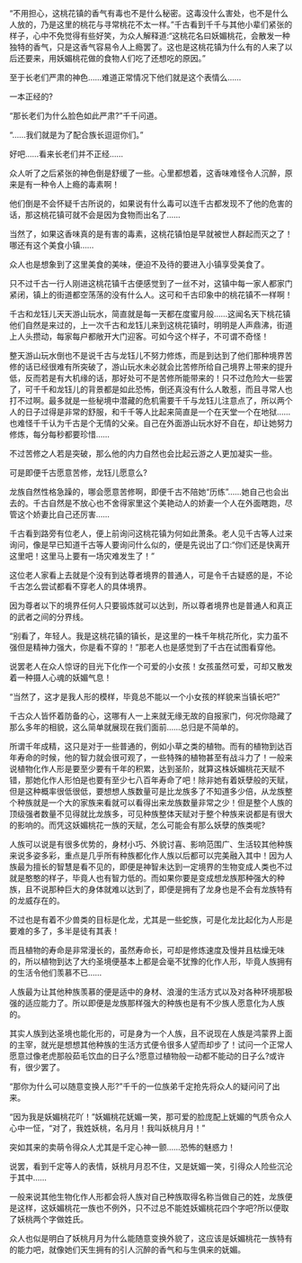 “不用担心，这桃花镇的香气有毒也不是什么秘密。这毒没什么害处，也不是什么人放的，乃是这里的桃花与寻常桃花不太一样。”千古看到千千与其他小辈们紧张的样子，心中不免觉得有些好笑，为众人解释道:“这桃花名曰妖媚桃花，会散发一种独特的香气，只是这香气容易令人上瘾罢了。这也是这桃花镇为什么有的人来了以后还要来，用妖媚桃花做的食物人们吃了还想吃的原因。”

至于长老们严肃的神色……难道正常情况下他们就是这个表情么……

一本正经的?

“那长老们为什么脸色如此严肃?”千千问道。

“……我们就是为了配合族长逗逗你们。”

好吧……看来长老们并不正经……

众人听了之后紧张的神色倒是舒缓了一些。心里都想着，这香味难怪令人沉醉，原来是有一种令人上瘾的毒素啊！

他们倒是不会怀疑千古所说的，如果说有什么毒可以连千古都发现不了他的危害的话，那这桃花镇可就不会是因为食物而出名了……

当然了，如果这香味真的是有害的毒素，这桃花镇怕是早就被世人群起而灭之了！哪还有这个美食小镇……

众人也是想象到了这里美食的美味，便迫不及待的要进入小镇享受美食了。

只不过千古一行人刚进这桃花镇千古便感觉到了一丝不对，这镇中每一家人都家门紧闭，镇上的街道都空荡荡的没有什么人。这可和千古印象中的桃花镇不一样啊！

千古和龙钰儿天天游山玩水，简直就是每一天都在度蜜月般……这闻名天下桃花镇他们自然是来过的，上一次千古和龙钰儿来到这桃花镇时，明明是人声鼎沸，街道上人头攒动，每家每户都敞开大门迎客。可如今这个样子，不可谓不奇怪！

整天游山玩水倒也不是说千古与龙钰儿不努力修炼，而是到达到了他们那种境界苦修的话已经很难有所突破了，游山玩水未必就会比苦修所给自己境界上带来的提升低，反而若是有大机缘的话，那好处可不是苦修所能带来的！只不过危险大一些罢了，可千千和龙钰儿的背景都是如此恐怖，倒还真没有什么人敢惹，而且寻常人也打不过啊。最多就是一些秘境中潜藏的危机需要千千与龙钰儿注意点了，所以两个人的日子过得是非常的舒服，和千千等人比起来简直是一个在天堂一个在地狱……也难怪千千认为千古是个无情的父亲。自己在外面游山玩水好不自在，却让她努力修炼，每分每秒都要珍惜……

不过苦修之人若是突破，那么他的内力自然也会比起云游之人更加凝实一些。

可是即便千古愿意苦修，龙钰儿愿意么?

龙族自然性格急躁的，哪会愿意苦修啊，即便千古不陪她“历练”……她自己也会出去的。千古自然是不放心也不舍得家里这个美艳动人的娇妻一个人在外面瞎跑，尽管这个娇妻比自己还厉害……

千古看到路旁有位老人，便上前询问这桃花镇为何如此萧条。老人见千古等人过来询问，像是早已知道千古等人要询问什么似的，便是先说出了口:“你们还是快离开这里吧！这里马上要有一场灾难发生了！”

这位老人家看上去就是个没有到达尊者境界的普通人，可是令千古疑惑的是，不论千古怎么尝试都看不穿老人的具体境界。

因为尊者以下的境界任何人只要锻炼就可以达到，所以尊者境界也是普通人和真正的武者之间的分界线。

“别看了，年轻人。我是这桃花镇的镇长，是这里的一株千年桃花所化，实力虽不强但是精神力强大，你是看不穿的！”那老人也是感觉到了千古在试图看穿他。

说罢老人在众人惊讶的目光下化作一个可爱的小女孩！女孩虽然可爱，可却又散发着一种摄人心魂的妖媚气息！

“当然了，这才是我人形的模样，毕竟总不能以一个小女孩的样貌来当镇长吧?”

千古众人皆怀着防备的心，这哪有人一上来就无缘无故的自报家门，何况你隐藏了那么多年的相貌，这么简单就展现在我们面前……总归是不简单的。

所谓千年成精，这只是对于一些普通的，例如小草之类的植物。而有的植物到达百年寿命的时候，他的智力就会很可观了，一些特殊的植物甚至有战斗力了！一般来说植物化作人形是要至少要有千年的积累，达到圣阶，就算这株妖媚桃花天赋不错，那她化作人形怕是也要有至少七八百年寿命了吧！除非她有着妖孽般的天赋，但是这种概率很低很低，要想想人族数量可是比龙族多了不知道多少倍，从龙族整个种族就是一个大的家族来看就可以看得出来龙族数量非常之少！但是整个人族的顶级强者数量不见得就比龙族多，可见种族整体天赋对于整个种族来说都是有很大的影响的。而凭这妖媚桃花一族的天赋，怎么可能会有那么妖孽的族类呢?

人族可以说是有很多优势的，身材小巧、外貌讨喜、影响范围广、生活较其他种族来说多姿多彩，重点是几乎所有种族都化作人族以后都可以完美融入其中！因为人族最为擅长的智慧是看不见的，即便是神智未达到一定境界的生物变成人类也不过就是憨憨的样子，毕竟人也有智力低的。而如果你要是变成想龙族那种强大的种族，且不说那种巨大的身体就难以达到了，即便是拥有了龙身也是不会有龙族特有的龙威存在的。

不过也是有着不少兽类的目标是化龙，尤其是一些蛇族，可是化龙比起化为人形是要难的多了，多半是徒有其表！

而且植物的寿命是非常漫长的，虽然寿命长，可却是修炼速度及慢并且枯燥无味的，所以植物到达了大约圣境便基本上都是会毫不犹豫的化作人形，毕竟人族拥有的生活令他们羡慕不已……

人族最为让其他种族羡慕的便是适中的身材、浪漫的生活方式以及对各种环境那极强的适应能力了。所以即便是龙族那样强大的种族也是有不少族人愿意化为人族的。

其实人族到达圣境也能化形的，可是身为一个人族，且不说现在人族是鸿蒙界上面的主宰，就光是想想其他种族的生活方式便令很多人望而却步了！试问一个正常人愿意过像老虎那般茹毛饮血的日子么?愿意过植物般一动都不能动的日子么?或许有，很少罢了。

“那你为什么可以随意变换人形?”千千的一位族弟千定抢先将众人的疑问问了出来。

“因为我是妖媚桃花吖！”妖媚桃花妩媚一笑，那可爱的脸庞配上妩媚的气质令众人心中一怔，“对了，我姓妖桃，名月月！我叫妖桃月月！”

突如其来的卖萌令得众人尤其是千定心神一颤……恐怖的魅惑力！

说罢，看到千定等人的表情，妖桃月月忍不住，又是妩媚一笑，引得众人险些沉沦于其中……

一般来说其他生物化作人形都会将人族对自己种族取得名称当做自己的姓，龙族便是这样，这妖媚桃花一族也不例外，只不过总不能姓妖媚桃花四个字吧?所以便取了妖桃两个字做姓氏。

众人也似是明白了妖桃月月为什么能随意变换外貌了，这应该是妖媚桃花一族特有的能力吧，就像她们天生拥有的引人沉醉的香气和与生俱来的妩媚。